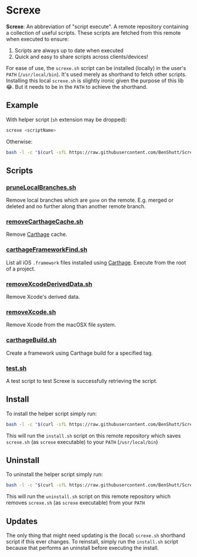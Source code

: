 # Screxe

**Screxe**: An abbreviation of "script execute".
A remote repository containing a collection of useful scripts. These scripts are fetched from this remote when executed to ensure:
1. Scripts are always up to date when executed
2. Quick and easy to share scripts across clients/devices!

For ease of use, the `screxe.sh` script can be installed (locally) in the user's `PATH` (`/usr/local/bin`). It's used merely as shorthand to fetch other scripts. Installing this local `screxe.sh` is slightly ironic given the purpose of this lib 😂. But it needs to be in the `PATH` to achieve the shorthand.

## Example
With helper script (`sh` extension may be dropped):
```bash
screxe <scriptName>
```

Otherwise:
```bash
bash -l -c "$(curl -sfL https://raw.githubusercontent.com/BenShutt/Screxe/master/Scripts/<scriptName.sh>)"
```

## Scripts

### [pruneLocalBranches.sh](https://github.com/BenShutt/Screxe/blob/master/Scripts/pruneLocalBranches.sh)
Remove local branches which are `gone` on the remote. E.g. merged or deleted and no further along than another remote branch.

### [removeCarthageCache.sh](https://github.com/BenShutt/Screxe/blob/master/Scripts/removeCarthageCache.sh)
Remove [Carthage](https://github.com/Carthage/Carthage) cache.

### [carthageFrameworkFind.sh](https://github.com/BenShutt/Screxe/blob/master/Scripts/carthageFrameworkFind.sh)
List all iOS `.framework` files installed using  [Carthage](https://github.com/Carthage/Carthage).
Execute from the root of a project.

### [removeXcodeDerivedData.sh](https://github.com/BenShutt/Screxe/blob/master/Scripts/removeXcodeDerivedData.sh)
Remove Xcode's derived data.

### [removeXcode.sh](https://github.com/BenShutt/Screxe/blob/master/Scripts/removeXcode.sh)
Remove Xcode from the macOSX file system.

### [carthageBuild.sh](https://github.com/BenShutt/Screxe/blob/master/Scripts/carthageBuild.sh)
Create a framework using Carthage build for a specified tag.

### [test.sh](https://github.com/BenShutt/Screxe/blob/master/Scripts/test.sh)
A test script to test Screxe is successfully retrieving the script.

## Install
To install the helper script simply run:
```bash
bash -l -c "$(curl -sfL https://raw.githubusercontent.com/BenShutt/Screxe/master/install.sh)"
```
This will run the `install.sh` script on this remote repository which saves `screxe.sh` (as `screxe` executable) to
your `PATH` (`/usr/local/bin`)

## Uninstall
To uninstall the helper script simply run:
```bash
bash -l -c "$(curl -sfL https://raw.githubusercontent.com/BenShutt/Screxe/master/uninstall.sh)"
```
This will run the `uninstall.sh` script on this remote repository which removes `screxe.sh` (as `screxe` executable) from
your `PATH`

## Updates
The only thing that might need updating is the (local) `screxe.sh` shorthand script if this ever changes.
To reinstall, simply run the `install.sh` script because that performs an uninstall before executing the install.

